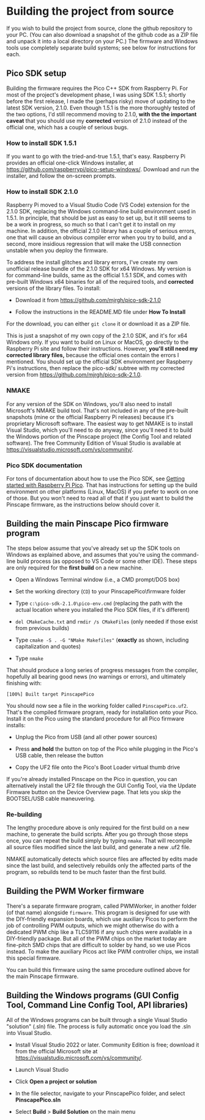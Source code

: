 # Building the project from source

If you wish to build the project from source, clone the github
repository to your PC.  (You can also download a snapshot of the
github code as a ZIP file and unpack it into a local directory on your
PC.)  The firmware and Windows tools use completely separate build
systems; see below for instructions for each.


## Pico SDK setup

Building the firmware requires the Pico C++ SDK from Raspberry Pi.
For most of the project's development phase, I was using SDK 1.5.1;
shortly before the first release, I made the (perhaps risky) move of
updating to the latest SDK version, 2.1.0.  Even though 1.5.1 is
the more thoroughly tested of the two options, I'd still recommend moving
to 2.1.0, **with the the important caveat** that you should use my **corrected**
version of 2.1.0 instead of the official one, which has a couple
of serious bugs.

### How to install SDK 1.5.1

If you want to go with the tried-and-true 1.5.1, that's easy.
Raspberry Pi provides an official one-click Windows installer, at
https://github.com/raspberrypi/pico-setup-windows/.  Download
and run the installer, and follow the on-screen prompts.

### How to install SDK 2.1.0

Raspberry Pi moved to a Visual Studio Code (VS Code) extension for the 2.1.0 SDK,
replacing the Windows command-line build environment used in 1.5.1.
In principle, that should be just as easy to set up, but it still
seems to be a work in progress, so much so that I can't get it to
install on my machine.  In addition, the official 2.1.0 library has a
couple of serious errors, one that will cause an obvious compiler
error when you try to build, and a second, more insidious regression
that will make the USB connection unstable when you deploy the
firmware.

To address the install glitches and library errors, I've create my
own unofficial release bundle of the 2.1.0 SDK for x64 Windows.  My
version is for command-line builds, same as the official 1.5.1 SDK,
and comes with pre-built Windows x64 binaries for all of the required
tools, and **corrected** versions of the library files.  To install:

* Download it from https://github.com/mjrgh/pico-sdk-2.1.0

* Follow the instructions in the README.MD file under **How To Install**

For the download, you can either `git clone` it or download it as a ZIP file.

This is just a snapshot of my own copy of the 2.1.0 SDK, and it's for
x64 Windows only.  If you want to build on Linux or MacOS, go directly
to the Raspberry Pi site and follow their instructions.  However,
<b>you'll still need my corrected library files,</b> because the official
ones contain the errors I mentioned.  You should set up the official
SDK environment per Raspberry Pi's instructions, then replace the
pico-sdk/ subtree with my corrected version from https://github.com/mjrgh/pico-sdk-2.1.0.

### NMAKE

For any version of the SDK on Windows, you'll also need to install
Microsoft's NMAKE build tool.  That's not included in any of the
pre-built snapshots (mine or the official Raspberry Pi releases)
because it's proprietary Microsoft software.  The easiest way to get
NMAKE is to install Visual Studio, which you'll need to do anyway,
since you'll need it to build the Windows portion of the Pinscape
project (the Config Tool and related software).  The free Community
Edition of Visual Studio is available at https://visualstudio.microsoft.com/vs/community/.

### Pico SDK documentation 

For tons of documentation about how to use the Pico SDK, see
[Getting started with Raspberry Pi Pico](https://datasheets.raspberrypi.com/pico/getting-started-with-pico.pdf).
That has instructions for setting up the build environment on other
platforms (Linux, MacOS) if you prefer to work on one of those.
But you won't need to read all of that if you just want to build the
Pinscape firmware, as the instructions below should cover it.

## Building the main Pinscape Pico firmware program

The steps below assume that you've already set up the SDK tools
on Windows as explained above, and assumes that you're using the
command-line build process (as opposed to VS Code or some other IDE).
These steps are only required for the **first build** on a new machine.

* Open a Windows Terminal window (i.e., a CMD prompt/DOS box)

* Set the working directory (`CD`) to your PinscapePico\firmware folder

* Type `c:\pico-sdk-2.1.0\pico-env.cmd` (replacing the path with the actual
location where you installed the Pico SDK files, if it's different)

* `del CMakeCache.txt` and `rmdir /s CMakeFiles` (only needed if those exist from previous builds)

* Type `cmake -S . -G "NMake Makefiles"` (**exactly** as shown, including capitalization and quotes)

* Type `nmake`

That should produce a long series of progress messages from the compiler, hopefully
all bearing good news (no warnings or errors), and ultimately finishing with:

`[100%] Built target PinscapePico`

You should now see a file in the working folder called `PinscapePico.uf2`.  That's
the compiled firmware program, ready for installation onto your Pico.  Install
it on the Pico using the standard procedure for all Pico firmware installs:

* Unplug the Pico from USB (and all other power sources)

* Press **and hold** the button on top of the Pico while plugging in the Pico's USB cable, then release the button

* Copy the UF2 file onto the Pico's Boot Loader virtual thumb drive

If you're already installed Pinscape on the Pico in question, you can
alternatively install the UF2 file through the GUI Config Tool, via
the Update Firmware button on the Device Overview page.  That lets
you skip the BOOTSEL/USB cable maneuvering.

### Re-building

The lengthy procedure above is only required for the first build on a
new machine, to generate the build scripts.  After you go through
those steps once, you can repeat the build simply by typing `nmake`.
That will recompile all source files modified since the last build,
and generate a new .uf2 file.

NMAKE automatically detects which source files are affected by edits
made since the last build, and selectively rebuilds only the affected
parts of the program, so rebuilds tend to be much faster than the
first build.


## Building the PWM Worker firmware

There's a separate firmware program, called PWMWorker, in another folder
(of that name) alongside `firmware`.  This program is designed for use with
the DIY-friendly expansion boards, which use auxiliary Picos to perform the
job of controlling PWM outputs, which we might otherwise do with a dedicated
PWM chip like a TLC59116 if any such chips were available in a DIY-friendly
package.  But all of the PWM chips on the market today are fine-pitch SMD
chips that are difficult to solder by hand, so we use Picos instead.  To
make the auxiliary Picos act like PWM controller chips, we install this
special firmware.

You can build this firmware using the same procedure outlined above
for the main Pinscape firmware.


## Building the Windows programs (GUI Config Tool, Command Line Config Tool, API libraries)

All of the Windows programs can be built through a single Visual Studio "solution" (.sln)
file.  The process is fully automatic once you load the .sln into Visual Studio.

* Install Visual Studio 2022 or later.  Community Edition is free;
download it from the official Microsoft site at https://visualstudio.microsoft.com/vs/community/.

* Launch Visual Studio

* Click **Open a project or solution**

* In the file selector, navigate  to your PinscapePico folder, and select **PinscapePico.sln**

* Select **Build** > **Build Solution** on the main menu
